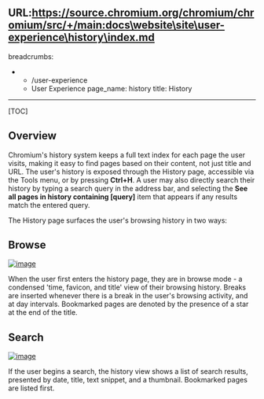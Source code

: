 URL:https://source.chromium.org/chromium/chromium/src/+/main:docs\website\site\user-experience\history\index.md
---
breadcrumbs:
- - /user-experience
  - User Experience
page_name: history
title: History
---

[TOC]

## Overview

Chromium's history system keeps a full text index for each page the user visits,
making it easy to find pages based on their content, not just title and URL. The
user's history is exposed through the History page, accessible via the Tools
menu, or by pressing **Ctrl+H**. A user may also directly search their history
by typing a search query in the address bar, and selecting the **See all pages
in history containing \[query\]** item that appears if any results match the
entered query.

The History page surfaces the user's browsing history in two ways:

## Browse

[<img alt="image"
src="/user-experience/history/history_browse.png">](/user-experience/history/history_browse.png)

When the user first enters the history page, they are in browse mode - a
condensed 'time, favicon, and title' view of their browsing history. Breaks are
inserted whenever there is a break in the user's browsing activity, and at day
intervals. Bookmarked pages are denoted by the presence of a star at the end of
the title.

## Search

[<img alt="image"
src="/user-experience/history/history_results.png">](/user-experience/history/history_results.png)

If the user begins a search, the history view shows a list of search results,
presented by date, title, text snippet, and a thumbnail. Bookmarked pages are
listed first.

